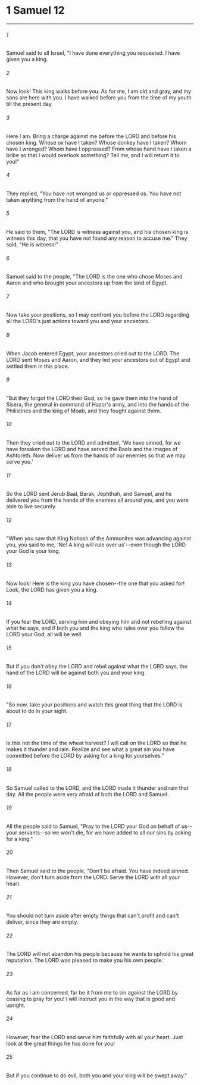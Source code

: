 # 1 Samuel 12
***



###### 1 
Samuel said to all Israel, "I have done everything you requested. I have given you a king. 

###### 2 
Now look! This king walks before you. As for me, I am old and gray, and my sons are here with you. I have walked before you from the time of my youth till the present day. 

###### 3 
Here I am. Bring a charge against me before the LORD and before his chosen king. Whose ox have I taken? Whose donkey have I taken? Whom have I wronged? Whom have I oppressed? From whose hand have I taken a bribe so that I would overlook something? Tell me, and I will return it to you!" 

###### 4 
They replied, "You have not wronged us or oppressed us. You have not taken anything from the hand of anyone." 

###### 5 
He said to them, "The LORD is witness against you, and his chosen king is witness this day, that you have not found any reason to accuse me." They said, "He is witness!" 

###### 6 
Samuel said to the people, "The LORD is the one who chose Moses and Aaron and who brought your ancestors up from the land of Egypt. 

###### 7 
Now take your positions, so I may confront you before the LORD regarding all the LORD's just actions toward you and your ancestors. 

###### 8 
When Jacob entered Egypt, your ancestors cried out to the LORD. The LORD sent Moses and Aaron, and they led your ancestors out of Egypt and settled them in this place. 

###### 9 
"But they forgot the LORD their God, so he gave them into the hand of Sisera, the general in command of Hazor's army, and into the hands of the Philistines and the king of Moab, and they fought against them. 

###### 10 
Then they cried out to the LORD and admitted, 'We have sinned, for we have forsaken the LORD and have served the Baals and the images of Ashtoreth. Now deliver us from the hands of our enemies so that we may serve you.' 

###### 11 
So the LORD sent Jerub Baal, Barak, Jephthah, and Samuel, and he delivered you from the hands of the enemies all around you, and you were able to live securely. 

###### 12 
"When you saw that King Nahash of the Ammonites was advancing against you, you said to me, 'No! A king will rule over us'--even though the LORD your God is your king. 

###### 13 
Now look! Here is the king you have chosen--the one that you asked for! Look, the LORD has given you a king. 

###### 14 
If you fear the LORD, serving him and obeying him and not rebelling against what he says, and if both you and the king who rules over you follow the LORD your God, all will be well. 

###### 15 
But if you don't obey the LORD and rebel against what the LORD says, the hand of the LORD will be against both you and your king. 

###### 16 
"So now, take your positions and watch this great thing that the LORD is about to do in your sight. 

###### 17 
Is this not the time of the wheat harvest? I will call on the LORD so that he makes it thunder and rain. Realize and see what a great sin you have committed before the LORD by asking for a king for yourselves." 

###### 18 
So Samuel called to the LORD, and the LORD made it thunder and rain that day. All the people were very afraid of both the LORD and Samuel. 

###### 19 
All the people said to Samuel, "Pray to the LORD your God on behalf of us--your servants--so we won't die, for we have added to all our sins by asking for a king." 

###### 20 
Then Samuel said to the people, "Don't be afraid. You have indeed sinned. However, don't turn aside from the LORD. Serve the LORD with all your heart. 

###### 21 
You should not turn aside after empty things that can't profit and can't deliver, since they are empty. 

###### 22 
The LORD will not abandon his people because he wants to uphold his great reputation. The LORD was pleased to make you his own people. 

###### 23 
As far as I am concerned, far be it from me to sin against the LORD by ceasing to pray for you! I will instruct you in the way that is good and upright. 

###### 24 
However, fear the LORD and serve him faithfully with all your heart. Just look at the great things he has done for you! 

###### 25 
But if you continue to do evil, both you and your king will be swept away."
